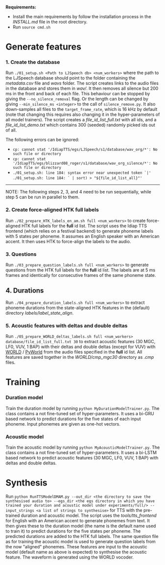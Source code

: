 **Requirements:**
- Install the main requirements by follow the installation process in the *INSTALL.md* file in the root directory.  
- Run ``source cmd.sh``  


# Generate features

### 1. Create the database
Run `./01_setup.sh <Path to LJSpeech db> <num_workers>` where the path to the LJSpeech database should point to the folder containing the *metadata.csv* file and *wavs* folder. The script creates links to the audio files in the database and stores them in *wav/*. It then removes all silence but 200 ms in the front and back of each file. This behaviour can be stopped by giving the `--no_silence_removal` flag. Or the length can be changed by giving `--min_silence_ms <integer>` to the call of `silence_remove.py`. It also down-samples all files to the `target_frame_rate`, which is 16 kHz by default (note that changing this requires also changing it in the hyper-parameters of all model trainers). The script creates a *file_id_list_full.txt* with all ids, and a *file_id_list_demo.txt* which contains 300 (seeded) randomly picked ids out of all.

The following errors can be ignored:
* `cp: cannot stat '/IdiapTTS/egs/LJSpeech/s1/database/wav_org/*': No such file or directory`
* `cp: cannot stat '/IdiapTTS/egs/blizzard08_roger/s1/database/wav_org_silence/*': No such file or directory`
* ``./01_setup.sh: line 184: syntax error near unexpected token `|'``  
  ``./01_setup.sh: line 184: ` | sort) > "${file_id_list_all}"'``

***
NOTE: The following steps 2, 3, and 4 need to be run sequentially, while step 5 can be run in parallel to them.

### 2. Create force-aligned HTK full labels
Run `./02_prepare_HTK_labels_en_am.sh full <num_workers>` to create force-aligned HTK full labels for the **full** id list. The script uses the Idiap TTS frontend (which relies on a festival backend) to generate phoneme labels with 5 states per phoneme. It assumes an English speaker with an American accent. It then uses HTK to force-align the labels to the audio.

### 3. Questions
Run `./03_prepare_question_labels.sh full <num_workers>` to generate questions from the HTK full labels for the **full** id list. The labels are at 5 ms frames and identically for consecutive frames of the same phoneme state.

## 4. Durations
Run `./04_prepare_duration_labels.sh full <num_workers>` to extract phoneme durations from the state-aligned HTK features in the (default) directory *labels/label_state_align*.

### 5. Acoustic features with deltas and double deltas
Run `./05_prepare_WORLD_deltas_labels.sh full <num_workers> database/file_id_list_full.txt 30` to extract acoustic features (30 MGC, LF0, VUV, 1 BAP) with their deltas and double deltas (except for VUV) with [WORLD](https://github.com/mmorise/World) / [PyWorld](https://github.com/JeremyCCHsu/Python-Wrapper-for-World-Vocoder) from the audio files specified in the **full** id list. All features are saved together in the *WORLD/cmp_mgc30* directory as *.cmp* files. 



# Training

### Duration model
Train the duration model by running `python MyDurationModelTrainer.py`. The class contains a not fine-tuned set of hyper-parameters. It uses a bi-GRU based network to predict durations for the five states of each input phoneme. Input phonemes are given as one-hot vectors.

### Acoustic model
Train the acoustic model by running `python MyAcousticModelTrainer.py`. The class contains a not fine-tuned set of hyper-parameters. It uses a bi-LSTM based network to predict acoustic features (30 MGC, LF0, VUV, 1 BAP) with deltas and double deltas.

# Synthesis
Run `python RunTTSModelDMAM.py --out_dir <the directory to save the synthesised audio to> --egs_dir <the egs directory in which you have trained your duration and acoustic model under experiments/full/> --input_strings <a list of strings to synthesise>` for TTS with the pre-trained duration and acoustic model. The script uses the *tools/tts_frontend* for English with an American accent to generate phonemes from text. It then gives these to the duration model (the name is the default name used to train it) to predict durations for the five states per phoneme. The predicted durations are added to the HTK full labels. The same question file as for training the acoustic model is used to generate question labels from the now "aligned" phonemes. These features are input to the acoustic model (default name as above is expected) to synthesise the acoustic feature. The waveform is generated using the WORLD vocoder.
